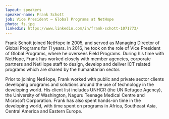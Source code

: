 ```yaml
---
layout: speakers
speaker-name: Frank Schott
job: Vice President – Global Programs at NetHope
photo: fs.jpg
linkedin: https://www.linkedin.com/in/frank-schott-1071773/
---
```

Frank Schott joined NetHope in 2005, and served as Managing Director of Global Programs for 11 years. In 2016, he took on the role of Vice President of Global Programs, where he oversees Field Programs. During his time with NetHope, Frank has worked closely with member agencies, corporate partners and NetHope staff to design, develop and deliver ICT related programs which are shared by the humanitarian sector.

Prior to joining NetHope, Frank worked with public and private sector clients developing programs and solutions around the use of technology in the developing world. His client list includes UNHCR (the UN Refugee Agency), the University of Washington, Naguru Teenage Medical Centre and Microsoft Corporation. Frank has also spent hands-on time in the developing world, with time spent on programs in Africa, Southeast Asia, Central America and Eastern Europe.
